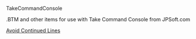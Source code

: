 TakeCommandConsole

.BTM and other items for use with Take Command Console from JPSoft.com

[Avoid Continued Lines](<Avoid Continues Lines.md>)
